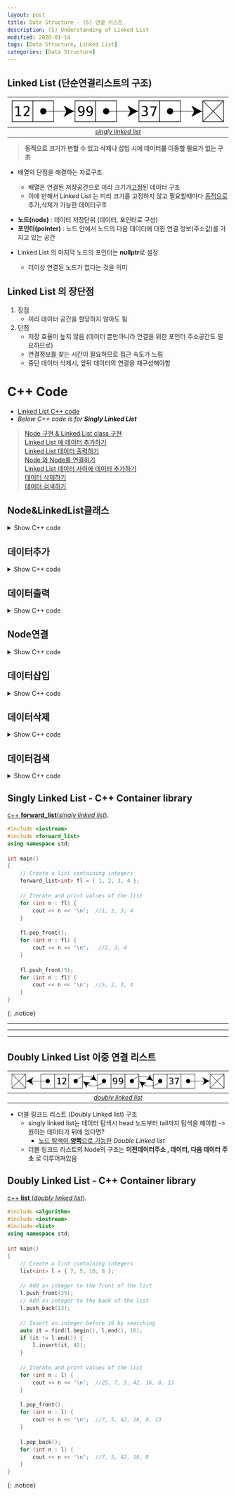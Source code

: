 ```yaml
---
layout: post
title: Data Structure - (5) 연결 리스트
description: (5) Understanding of Linked List
modified: 2020-01-14
tags: [Data Structure, Linked List]
categories: [Data Structure]
---
```


##  Linked List (단순연결리스트의 구조)
| ![Singly Linked List 단순 연결 리스트](/images/Singly-linked-list.png) |  
|:--:|  
| *[singly linked list](https://en.wikipedia.org/wiki/Linked_list)* |  

> **동적으로 크기가 변할 수 있고 삭제나 삽입 시에 데이터를 이동할 필요가 없는 구조**  
<ul>
<li>배열의 단점을 해결하는 자료구조</li>
<ul>  
<li>배열은 연결된 저장공간으로 미리 크기가<u>고정</u>된 데이터 구조</li>  
<li>이에 반해서 Linked List 는 미리 크기를 고정하지 않고 필요할때마다 <u>동적으로</u> 추가,삭제가 가능한 데이터구조</li> 
</ul> 
</ul>

<ul>
 <li> <b>노드(node)</b> : 데이터 저장단위 (데이터, 포인터로 구성) </li>
 <li> <b>포인터(pointer)</b> : 노드 안에서 노드의 다음 데이터에 대한 연결 정보(주소값)를 가지고 있는 공간 </li>
</ul>

<ul>
<li>Linked List 의 마지막 노드의 포인터는 <b>nullptr</b>로 설정</li>  
<ul><li>더이상 연결된 노드가 없다는 것을 의미</li></ul>
</ul>  

##  Linked List 의 장단점
1. 장점  
   * 미리 데이터 공간을 할당하지 않아도 됨  
2. 단점  
   * 저장 효율이 높지 않음 (데이터 뿐만아니라 연결을 위한 포인터 주소공간도 필요하므로)  
   * 연결정보를 찾는 시간이 필요하므로 접근 속도가 느림  
   * 중단 데이터 삭제시, 앞뒤 데이터의 연결을 재구성해야함  

# C++ Code
* [Linked List C++ code](https://www.codesdope.com/blog/article/c-linked-lists-in-c-singly-linked-list/)  
* *Below C++ code is for __Singly Linked List__*
> [Node 구현 & Linked List class 구현](#Node&LinkedList클래스)   
> [Linked List 에 데이터 추가하기](#데이터추가)  
> [Linked List 데이터 출력하기](#데이터출력)  
> [Node 와 Node를 연결하기](#Node연결)  
> [Linked List 데이터 사이에 데이터 추가하기](#데이터삽입)  
> [데이터 삭제하기](#데이터삭제)  
> [데이터 검색하기](#데이터검색)  


## Node&LinkedList클래스
<details><summary>Show C++ code</summary>
<p>

1. Struct를 이용하여 Node만들기    
```c++  
#incldue <iostream>
using namespace std;

struct node
{
    int data;
    node *next;
}
```  
2. Class를 이용하여 linked_list 만들기  
* singly linked list에서 first node는 반드시 알고 있어야합니다.      
    * first node를 통해서 전체 list에 접근하므로    
    * first node를 **head**라고 함   
```c++  
#include <iostream>
using namespace std;

struct node
{
    int data;
    node *next;
}; //expected ';' after struct definition 

class LinkedList
{
    private:
        node *head, *tail;
    public:
        LinkedList()
        {
            head = nullptr;
            tail = nullptr;
        }
}; //expected ';' after class definition 

int main()
{
    LinkedList l;
    return 0;
}
```    
<!--
* expected **';'** after struct definition     
* expected **';'** after class definition  
* class LinkedList **()**  : () is unqualified  
* `node* head, tail;` : tail은 node*가 아니라 node타입으로 선언됨  
    * node* head, tail; //(x)
	* node *head, *tail; //(o)
-->
</p>
</details>

## 데이터추가
<details><summary>Show C++ code</summary>
<p>

```c++
#include <iostream>
using namespace std;

struct node
{
    int data;
    node *next;
};

class LinkedList
{
private:
    node *head, *tail;
public:
    LinkedList()
    {
        head = nullptr;
        tail = nullptr;
    }
    void add_node(int n)
    {
    	node *temp = new node; 
    	temp->data = n;
    	temp->next = nullptr;  

    	if(head == nullptr)  //no linked list yet, so current node will be the 'head' and 'tail' both. (as it is the last element right now) 
    	{
    		head = temp;
    		tail = temp;
		}
		else  //already have a linked list and we have to add the node at the end of the linked list.
		{
			tail->next = temp;
			tail = tail->next;
		}
	}
};

int main()
{
    LinkedList l;
    l.add_node(10);
    l.add_node(20);
    return 0;
}
```  
`node *temp = new node;`    
<!--* By new operator, allocate the space for the node-->    
* 새로운 node 객체 생성  

`temp->data = n;`  
<!--* input the value 'n' to the 'data' of 'temp'-->  
* temp 노드의 data에 n값 입력  

`temp->next = nullptr;`  
<!--* represent that node is the last node : pointer address will be nullptr-->    
* temp노드가 마지막 노드  

`tail->next = temp;`  
<!-- * new node(temp) will go after 'tail'  -->  
* 새로운 temp node가 tail 노드 다음에 위치

`tail = tail->next;` 
<!--new node is the new 'tail'-->  
* 새로운 노드는 새로운 tail노드    
<!--* 이 부분을 `temp-> tail->next;` 라고 하면 안됩니다-->
</p>
</details>

## 데이터출력  
<details><summary>Show C++ code</summary>
<p>

```c++
#include <iostream>
using namespace std;

struct node
{
	int data;
	node* next; 	
};

class LinkedList
{
private:
	node *head, *tail;
public:
	LinkedList()
	{
		head = nullptr;
		tail = nullptr;
	}
	void add_node(int n)
	{
		node *temp = new node; 
		temp->data = n;
		temp->next = nullptr;
		
		if(head == nullptr)
		{
			head = temp;
			tail = temp;
		}
		else
		{
			tail->next = temp;
			tail = tail->next;
		}		
	}
	void distplay()
	{
		node *temp;
		temp = head;  //temp = this->head;
		while(temp != nullptr)
		{
			cout << temp->data << endl;
			temp = temp->next;
		}
	}	
};

int main()
{
    LinkedList l;
    l.add_node(10);
    l.add_node(20);
    l.distplay();
    return 0;
}
``` 
`temp = head;`  
* temp = **this**->head;  
* 현재 객체의 head node  
</p>
</details>


## Node연결  
<details><summary>Show C++ code</summary>
<p>

```c++
#include <iostream>
using namespace std;

struct node
{
	int data;
	node* next; 	
};

class LinkedList
{
private:
	node *head, *tail;
public:
	LinkedList()
	{
		head = nullptr;
		tail = nullptr;
	}
	void add_node(int n)
	{
		node *temp = new node; 
		temp->data = n;
		temp->next = nullptr;
		
		if(head == nullptr)
		{
			head = temp;
			tail = temp;
		}
		else
		{
			tail->next = temp;
			tail = tail->next;
		}		
	}
	
	node *gethead()
	{
		return head;
	}
	
	void distplay()
	{
		node *temp = head;
		while(temp != nullptr)
		{
			cout <<temp->data <<endl;
			temp = temp->next;
		}
	}
	
	static void concatenate(node* a, node* b)
	{
		if( a!= nullptr && b != nullptr)
		{
			if(a->next == nullptr)
			{
				a->next = b;
			}
			else
			{
				concatenate(a->next, b);
			}
		}
		else
		{
			cout << "Both nodes does not have data" <<endl;	
		}	
	}	
};

int main()
{
    LinkedList la;
    la.add_node(10);
    la.add_node(20);
    la.distplay();
    
    LinkedList lb;
    lb.add_node(30);
    lb.add_node(40);
    lb.distplay();
    
    LinkedList::concatenate(la.gethead(),lb.gethead());
    la.distplay();
    
    return 0;
}
``` 
</p>
</details>

## 데이터삽입   
<details><summary>Show C++ code</summary>
<p>

- 연결 재구성
```c++
#include <iostream>
using namespace std;

struct node
{
    int data;
    node* next;
};

class LinkedList
{
private:
	node* head;
	node* tail;
public:
    LinkedList()
    {
        head = nullptr;
        tail = nullptr;
    }
    void add_node(int n)
    {
        node* temp = new node;
        temp->data = n;
        temp->next = nullptr;

        if(head == nullptr)
        {
            head = temp;
            tail = temp;
        }
        else
        {
            tail->next = temp;
			tail = tail->next;
        }
    }
    node* gethead()
    {
        return head;
    }
    void display(node * head)
    {
        if(head == nullptr)
        {
            cout << "nullptr : No data" << endl;
            return;
        }
        else
        {
            node* temp;
            temp = head;
            while(temp != nullptr)
            {            	
	            cout << temp->data << endl;
	            temp = temp->next;
			}
        }        
    }
    void concatenate(node* a, node* b)
    {
        if(a!=nullptr && b!=nullptr)
        {
            if(a == nullptr)
            {
                a->next = b;
            }
            else
            {
                concatenate(a->next, b);
            }
        }
        else
        {
            cout << "Both nodes does not have data" << endl;
        } 
    }
    
    void front(int n)
    {
        if(head == nullptr)
        {
            cout << "No data to insert in Linked list, call add_node function" <<endl;
            return;
        }
        node* temp = new node;
        temp->data = n;
        temp->next = head;
        head = temp; //***
    }
    void after(node* a, int value)
    {
        node*temp = new node;
        temp->data = value;
        temp->next = a->next;
        a->next = temp; //***
    }
};

int main()
{
    LinkedList la;
    la.add_node(10);
    la.add_node(20);
    la.add_node(30);
    la.add_node(40);
	la.add_node(50);

    la.display(la.gethead()); //10 20 30 40 50 
    
	la.front(5);
	la.after(la.gethead()->next->next, 25);
		
    la.display(la.gethead()); //5 10 20 25 30 40 50 

    return 0;
}
``` 
</p>
</details>

## 데이터삭제  
<details><summary>Show C++ code</summary>
<<p>

```c++
#include <iostream>
using namespace std;

struct node
{
    int data;
    node* next;
};

class LinkedList
{
private:
	node* head;
	node* tail;
public:
    LinkedList()
    {
        head = nullptr;
        tail = nullptr;
    }
    void add_node(int n)
    {
        node* temp = new node;
        temp->data = n;
        temp->next = nullptr;

        if(head == nullptr)
        {
            head = temp;
            tail = temp;
        }
        else
        {
            tail->next = temp;
			tail = tail->next;
        }
    }
    node* gethead()
    {
        return head;
    }
    void display(node * head)
    {
        if(head == nullptr)
        {
            cout << "nullptr : No data" << endl;
            return;
        }
        else
        {
            node* temp;
            temp = head;
            while(temp != nullptr)
            {            	
	            cout << temp->data << endl;
	            temp = temp->next;
			}
        }        
    }
    void concatenate(node* a, node* b)
    {
        if(a!=nullptr && b!=nullptr)
        {
            if(a == nullptr)
            {
                a->next = b;
            }
            else
            {
                concatenate(a->next, b);
            }
        }
        else
        {
            cout << "Both nodes does not have data" << endl;
        } 
    }
    
    void front(int n)
    {
        if(head == nullptr)
        {
            cout << "No data to insert in Linked list, call add_node function" <<endl;
            return;
        }
        node* temp = new node;
        temp->data = n;
        temp->next = head;
        head = temp;
    }
    void after(node* a, int value)
    {
        node*temp = new node;
        temp->data = value;
        temp->next = a->next;
        a->next = temp;
    }
    void del(node* head, int value)
    {       
        if(!head)
        {
            return;
        }
        else
        {
            node** nd = &head;
            while(*nd && (*nd)->data != value)
                nd = &(*nd)->next;
            if(*nd)
            {
                node* temp = *nd;
                *nd = (*nd)->next;
                delete temp;
            }
            else
            {
                cout << "No matching data in the node" <<endl;
            }           
        }   
    }
};

int main()
{
    LinkedList la;
    la.add_node(10);
    la.add_node(20);
    la.add_node(30);
    la.add_node(40);
	la.add_node(50);

    la.display(la.gethead()); //10 20 30 40 50 
    
	la.front(5);
	la.after(la.gethead()->next->next, 25);
		
    la.display(la.gethead()); //5 10 20 25 30 40 50 
	
	la.del(la.gethead(), 40);
    la.display(la.gethead()); //5 10 20 25 30 50
	
    return 0;
}

``` 
</p>
</details>

## 데이터검색    
<details><summary>Show C++ code</summary>
<p>

```c++
#include <iostream>
using namespace std;

struct node
{
    int data;
    node* next;
};

class LinkedList
{
private:
	node* head;
	node* tail;
public:
    LinkedList()
    {
        head = nullptr;
        tail = nullptr;
    }
    void add_node(int n)
    {
        node* temp = new node;
        temp->data = n;
        temp->next = nullptr;

        if(head == nullptr)
        {
            head = temp;
            tail = temp;
        }
        else
        {
            tail->next = temp;
			tail = tail->next;
        }
    }
    node* gethead()
    {
        return head;
    }
    void display(node * head)
    {
        if(head == nullptr)
        {
            cout << "nullptr : No data" << endl;
            return;
        }
        else
        {
            node* temp;
            temp = head;
            while(temp != nullptr)
            {            	
	            cout << temp->data << endl;
	            temp = temp->next;
			}
        }        
    }
    void concatenate(node* a, node* b)
    {
        if(a!=nullptr && b!=nullptr)
        {
            if(a == nullptr)
            {
                a->next = b;
            }
            else
            {
                concatenate(a->next, b);
            }
        }
        else
        {
            cout << "Both nodes does not have data" << endl;
        } 
    }
    
    void front(int n)
    {
        if(head == nullptr)
        {
            cout << "No data to insert in Linked list, call add_node function" <<endl;
            return;
        }
        node* temp = new node;
        temp->data = n;
        temp->next = head;
        head = temp;
    }
    void after(node* a, int value)
    {
        node*temp = new node;
        temp->data = value;
        temp->next = a->next;
        a->next = temp;
    }
    void del(node* head, int value)
    {       
        if(!head)
        {
            return;
        }
        else
        {
            node** nd = &head;
            while(*nd && (*nd)->data != value)
                nd = &(*nd)->next;
            if(*nd)
            {
                node* temp = *nd;
                *nd = (*nd)->next;
                delete temp;
            }
            else
            {
                cout << "No matching data in the node" <<endl;
            }
        }
    }
    bool search(node* a, int n)
    {
        if( a == nullptr)
        {
            cout << "node is empty" << endl;
            return false;
        }
        else
        {
            node* temp = a;
            while( temp != nullptr)
            {
                if( temp->data == n )
                    return true;
                temp = temp->next;
            }
            return false;
        }       
    }
};

int main()
{
    LinkedList la;
    la.add_node(10);
    la.add_node(20);
    la.add_node(30);
    la.add_node(40);
	la.add_node(50);

    la.display(la.gethead()); //10 20 30 40 50 
    
	la.front(5);
	la.after(la.gethead()->next->next, 25);
		
    la.display(la.gethead()); //5 10 20 25 30 40 50 
	
	la.del(la.gethead(), 40);
    la.display(la.gethead()); //5 10 20 25 30 50
	 
    la.search(la.gethead(), 30) ? (cout << "YES" << endl) : (cout << "NO" <<endl) ;  //YES

    return 0;
}
```

</p>
</details>

##  **Singly** Linked List - C++ Container library  
[c++ **forward_list**(*singly linked list*)](https://en.cppreference.com/w/cpp/container/forward_list).  

```c++
#include <iostream>
#include <forward_list>
using namespace std;

int main()
{
    // Create a list containing integers
    forward_list<int> fl = { 1, 2, 3, 4 };
 
    // Iterate and print values of the list
    for (int n : fl) {
        cout << n << '\n';  //1, 2, 3, 4
    }
    
    fl.pop_front();
    for (int n : fl) {
        cout << n << '\n';   //2, 3, 4
    }
    
    fl.push_front(5);
    for (int n : fl) {
        cout << n << '\n';  //5, 2, 3, 4
    }
}
```
{: .notice}

---
---
---

##  Doubly Linked List 이중 연결 리스트 
| ![Doubly Linked List 다중 연결 리스트](/images/Doubly-linked-list.png) |  
|:--:|   
| *[doubly linked list](https://en.wikipedia.org/wiki/Linked_list#Doubly_linked_list)* |  

* 더블 링크드 리스트 (Doubly Linked list) 구조  
   * singly linked list는 데이터 탐색시 head 노드부터 tail까지 탐색을 해야함 -> 원하는 데이터가 뒤에 있다면?
     * <u>노드 탐색이 <b>양쪽</b>으로 가능한</u> *Double Linked list*    
   * 더블 링크드 리스트의 Node의 구조는 **이전데이터주소 , 데이터, 다음 데이터 주소** 로 이루어져있음     
  

##  **Doubly** Linked List - C++ Container library  
[c++ **list** (*doubly linked list*)](https://en.cppreference.com/w/cpp/container/list).  
```c++
#include <algorithm>
#include <iostream>
#include <list>
using namespace std;

int main()
{
    // Create a list containing integers
    list<int> l = { 7, 5, 16, 8 };
 
    // Add an integer to the front of the list
    l.push_front(25);
    // Add an integer to the back of the list
    l.push_back(13);
 
    // Insert an integer before 16 by searching
    auto it = find(l.begin(), l.end(), 16);
    if (it != l.end()) {
        l.insert(it, 42);
    }
 
    // Iterate and print values of the list
    for (int n : l) {
        cout << n << '\n';  //25, 7, 5, 42, 16, 8, 13
    }
    
    l.pop_front();
    for (int n : l) {
        cout << n << '\n';  //7, 5, 42, 16, 8, 13
    }
    
    l.pop_back();
    for (int n : l) {
        cout << n << '\n';  //7, 5, 42, 16, 8
    }
}
```
{: .notice}
